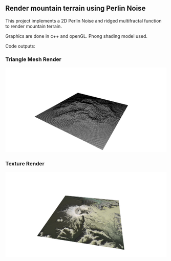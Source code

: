 ## Render mountain terrain using Perlin Noise

This project implements a 2D Perlin Noise and ridged multifractal function to render mountain terrain.

Graphics are done in c++ and openGL. Phong shading model used.

Code outputs:
### Triangle Mesh Render
![image](textures/mountain1.png)
### Texture Render
![image](textures/mountain2.png)
